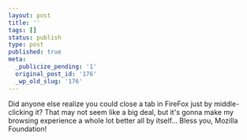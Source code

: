```yaml
---
layout: post
title: ''
tags: []
status: publish
type: post
published: true
meta:
  _publicize_pending: '1'
  original_post_id: '176'
  _wp_old_slug: '176'
---
```

Did anyone else realize you could close a tab in FireFox just by middle-clicking it?  That may not seem like a big deal, but it's gonna make my browsing experience a whole lot better all by itself...  Bless you, Mozilla Foundation!

